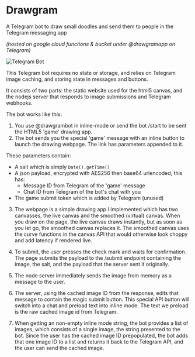 # Drawgram
A Telegram bot to draw small doodles and send them to people in the Telegram messaging app

_(hosted on google cloud functions & bucket under @drawgramapp on Telegram)_

![Telegram Bot](https://github.com/AklemTech/drawgram/raw/master/pictures/drawgram.png)

This Telegram bot requires no state or storage, and relies on Telegram image caching, and storing state in messages and buttons.

It consists of two parts: the static website used for the html5 canvas, and the nodejs server that responds to image submissions and Telegram webhooks.

The bot works like this:
1. You use @drawgrambot in inline-mode or send the bot /start to be sent the HTML5 'game' drawing app.
2. The bot sends you the special 'game' message with an inline button to launch the drawing webpage. The link has parameters appended to it.

These parameters contain:
- A salt which is simply `Date().getTime()`
- A json payload, encrypted with AES256 then base64 urlencoded, this has:
  - Message ID from Telegram of the 'game' message
  - Chat ID from Telegram of the bot's chat with you
- The game submit token which is added by Telegram (unused)
    
3. The webpage is a simple drawing app I implemented which has two canvasses, the live canvas and the smoothed (virtual) canvas. When you draw on the page, the live canvas draws instantly, but as soon as you let go, the smoothed canvas replaces it. The smoothed canvas uses the curve functions in the canvas API that would otherwise look choppy and add latency if rendered live.

4. To submit, the user presses the check mark and waits for confirmation. The page submits the payload to the /submit endpoint containing the image, the salt, and the payload that the server sent it originally.

5. The node server immediately sends the image from memory as a message to the user.
6. The server, using the cached image ID from the response, edits that message to contain the magic submit button. This special API button will switch into a chat and preload text into inline mode. The text we preload is the raw cached image id from Telegram.
7. When getting an non-empty inline mode string, the bot provides a list of images, which consists of a single image, the string presented to the bot. Since the user has the cached image ID prepopulated, the bot adds that one image ID to a list and returns it back to the Telegram API, and the user can send the cached image.
